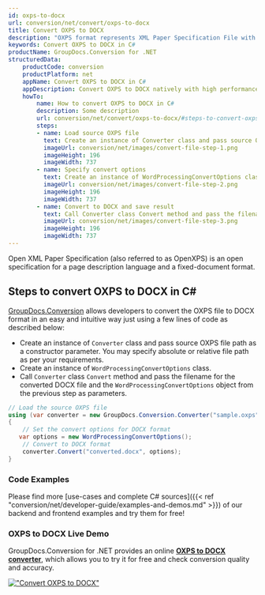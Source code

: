 ```yaml
---
id: oxps-to-docx
url: conversion/net/convert/oxps-to-docx
title: Convert OXPS to DOCX
description: "OXPS format represents XML Paper Specification File with .oxps extension. Learn how to convert OXPS to DOCX file programmatically in C# language using GroupDocs.Conversion for .NET library."
keywords: Convert OXPS to DOCX in C#
productName: GroupDocs.Conversion for .NET
structuredData:
    productCode: conversion
    productPlatform: net
    appName: Convert OXPS to DOCX in C#
    appDescription: Convert OXPS to DOCX natively with high performance using C# language and server side GroupDocs.Conversion for .NET APIs, without the use of any software like Microsoft or Open Office.
    howTo:
        name: How to convert OXPS to DOCX in C# 
        description: Some description
        url: conversion/net/convert/oxps-to-docx/#steps-to-convert-oxps-to-docx-in-c
        steps:
        - name: Load source OXPS file 
          text: Create an instance of Converter class and pass source OXPS file path as a constructor parameter. You may specify absolute or relative file path as per your requirements. 
          imageUrl: conversion/net/images/convert-file-step-1.png
          imageHeight: 196
          imageWidth: 737
        - name: Specify convert options 
          text: Create an instance of WordProcessingConvertOptions class.
          imageUrl: conversion/net/images/convert-file-step-2.png
          imageHeight: 196
          imageWidth: 737
        - name: Convert to DOCX and save result 
          text: Call Converter class Convert method and pass the filename for the converted HTML file and the WordProcessingConvertOptions object from the previous step as parameters.
          imageUrl: conversion/net/images/convert-file-step-3.png
          imageHeight: 196
          imageWidth: 737
---
```


Open XML Paper Specification (also referred to as OpenXPS) is an open specification for a page description language and a fixed-document format.

## Steps to convert OXPS to DOCX in C#

[GroupDocs.Conversion](https://products.groupdocs.com/conversion/net) allows developers to convert the OXPS file to DOCX format in an easy and intuitive way just using a few lines of code as described below:

* Create an instance of `Converter` class and pass source OXPS file path as a constructor parameter. You may specify absolute or relative file path as per your requirements. 
* Create an instance of `WordProcessingConvertOptions` class.
* Call `Converter` class `Convert` method and pass the filename for the converted DOCX file and the `WordProcessingConvertOptions` object from the previous step as parameters.

```csharp
// Load the source OXPS file
using (var converter = new GroupDocs.Conversion.Converter("sample.oxps"))
{
    // Set the convert options for DOCX format
   var options = new WordProcessingConvertOptions();
    // Convert to DOCX format
    converter.Convert("converted.docx", options);
}
```

### Code Examples

Please find more [use-cases and complete C# sources]({{< ref "conversion/net/developer-guide/examples-and-demos.md" >}}) of our backend and frontend examples and try them for free!

### OXPS to DOCX Live Demo

GroupDocs.Conversion for .NET provides an online [**OXPS to DOCX converter**](https://products.groupdocs.app/conversion/oxps-to-docx), which allows you to try it for free and check conversion quality and accuracy.

[!["Convert OXPS to DOCX"](conversion/net/images/convert-to-docx/convert-oxps-to-docx.png)](https://products.groupdocs.app/conversion/oxps-to-docx)